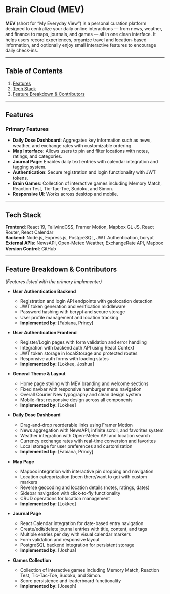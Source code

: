 # Brain Cloud (MEV)

**MEV** (short for “My Everyday View”) is a personal curation platform designed to centralize your daily online interactions — from news, weather, and finance to maps, journals, and games — all in one clean interface.
It helps users record experiences, organize travel and location-based information, and optionally enjoy small interactive features to encourage daily check-ins.

---

## Table of Contents
1. [Features](#features)
2. [Tech Stack](#tech-stack)
3. [Feature Breakdown & Contributors](#feature-breakdown--contributors)

---

## Features

### Primary Features
- **Daily Dose Dashboard**: Aggregates key information such as news, weather, and exchange rates with customizable ordering.
- **Map Interface**: Allows users to pin and filter locations with notes, ratings, and categories.
- **Journal Page**: Enables daily text entries with calendar integration and tagging system.
- **Authentication**: Secure registration and login functionality with JWT tokens.
- **Brain Games**: Collection of interactive games including Memory Match, Reaction Test, Tic-Tac-Toe, Sudoku, and Simon.
- **Responsive UI**: Works across desktop and mobile.

---

## Tech Stack
**Frontend**: React 19, TailwindCSS, Framer Motion, Mapbox GL JS, React Router, React Calendar  
**Backend**: Node.js, Express.js, PostgreSQL, JWT Authentication, bcrypt 
**External APIs**: NewsAPI, Open-Meteo Weather, ExchangeRate API, Mapbox  
**Version Control**: GitHub

---

## Feature Breakdown & Contributors
*(Features listed with the primary implementer)*

- **User Authentication Backend**  
  - Registration and login API endpoints with geolocation detection  
  - JWT token generation and verification middleware 
  - Password hashing with bcrypt and secure storage
  - User profile management and location tracking
  - **Implemented by:** [Fabiana, Princy]
    
- **User Authentication Frontend**  
  - Register/Login pages with form validation and error handling 
  - Integration with backend auth API using React Context  
  - JWT token storage in localStorage and protected routes
  - Responsive auth forms with loading states
  - **Implemented by:** [Lokkee, Joshua]

- **General Theme & Layout**  
  - Home page styling with MEV branding and welcome sections
  - Fixed navbar with responsive hamburger menu navigation
  - Overall Courier New typography and clean design system 
  - Mobile-first responsive design across all components
  - **Implemented by:** [Lokkee]
    
- **Daily Dose Dashboard**  
  - Drag-and-drop reorderable links using Framer Motion
  - News aggregation with NewsAPI, infinite scroll, and favorites system
  - Weather integration with Open-Meteo API and location search
  - Currency exchange rates with real-time conversion and favorites
  - Local storage for user preferences and customization
  - **Implemented by:** [Fabiana, Princy]

- **Map Page**  
  - Mapbox integration with interactive pin dropping and navigation
  - Location categorization (been there/want to go) with custom markers
  - Reverse geocoding and location details (notes, ratings, dates)
  - Sidebar navigation with click-to-fly functionality
  - CRUD operations for location management
  - **Implemented by:** [Lokkee]

- **Journal Page**  
  - React Calendar integration for date-based entry navigation 
  - Create/edit/delete journal entries with title, content, and tags  
  - Multiple entries per day with visual calendar markers
  - Form validation and responsive layout
  - PostgreSQL backend integration for persistent storage
  - **Implemented by:** [Joshua]

- **Games Collection**  
  - Collection of interactive games including Memory Match, Reaction Test, Tic-Tac-Toe, Sudoku, and Simon. 
  - Score persistence and leaderboard functionality
  - **Implemented by:** [Joseph]








































